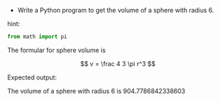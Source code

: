 * Write a Python program to get the volume of a sphere with radius 6.

hint:

```py
from math import pi

```
The formular for sphere volume is

$$ v = \frac 4 3 \pi r^3 $$

Expected output:

The volume of a sphere with radius 6 is 904.7786842338603